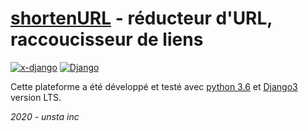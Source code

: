 # [shortenURL](https://github.com/flavien-hugs/shortenURL) - réducteur d'URL, raccoucisseur de liens

[![x-django](https://img.shields.io/badge/Shorten-URL-brightgreen.svg)](https://github.com/flavien-hugs/shortenURL)
[![Django](https://img.shields.io/badge/Django-Version3-success.svg)](http://www.djangoproject.com)

Cette plateforme a été développé et testé avec [python 3.6](https://www.python.org)
et [Django3](https://www.djangoproject.com) version LTS.

*2020 - unsta inc*